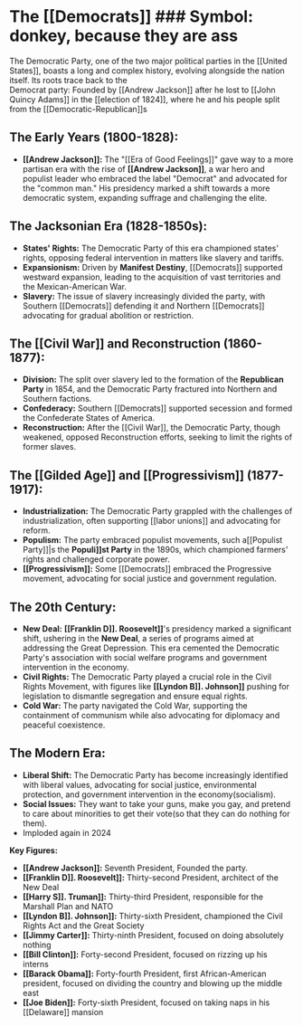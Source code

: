 # The [[Democrats]] ### Symbol: donkey, because they are ass
The Democratic Party, one of the two major political parties in the [[United States]], boasts a long and complex history, evolving alongside the nation itself. Its roots trace back to the \
Democrat party: Founded by [[Andrew Jackson]] after he lost to [[John Quincy Adams]] in the [[election of 1824]], where he and his people split from the [[Democratic-Republican]]s


## **The Early Years (1800-1828):**

* **[[Andrew Jackson]]:** The "[[Era of Good Feelings]]" gave way to a more partisan era with the rise of **[[Andrew Jackson]]**, a war hero and populist leader who embraced the label "Democrat" and advocated for the "common man." His presidency marked a shift towards a more democratic system, expanding suffrage and challenging the elite.

## **The Jacksonian Era (1828-1850s):**

* **States' Rights:** The Democratic Party of this era championed states' rights, opposing federal intervention in matters like slavery and tariffs.
* **Expansionism:**  Driven by **Manifest Destiny**, [[Democrats]] supported westward expansion, leading to the acquisition of vast territories and the Mexican-American War.
* **Slavery:** The issue of slavery increasingly divided the party, with Southern [[Democrats]] defending it and Northern [[Democrats]] advocating for gradual abolition or restriction.

## **The [[Civil War]] and Reconstruction (1860-1877):**

* **Division:** The split over slavery led to the formation of the **Republican Party** in 1854, and the Democratic Party fractured into Northern and Southern factions.
* **Confederacy:**  Southern [[Democrats]] supported secession and formed the Confederate States of America.
* **Reconstruction:** After the [[Civil War]], the Democratic Party, though weakened, opposed Reconstruction efforts, seeking to limit the rights of former slaves.

## **The [[Gilded Age]] and [[Progressivism]] (1877-1917):**

* **Industrialization:** The Democratic Party grappled with the challenges of industrialization, often supporting [[labor unions]] and advocating for reform.
* **Populism:** The party embraced populist movements, such a[[Populist Party]]|s the **Populi]]st Party** in the 1890s, which championed farmers' rights and challenged corporate power.
* **[[Progressivism]]:**  Some [[Democrats]] embraced the Progressive movement, advocating for social justice and government regulation.

## **The 20th Century:**

* **New Deal:** **[[Franklin D]]. Roosevelt]]**'s presidency marked a significant shift, ushering in the **New Deal**, a series of programs aimed at addressing the Great Depression. This era cemented the Democratic Party's association with social welfare programs and government intervention in the economy.
* **Civil Rights:**  The Democratic Party played a crucial role in the Civil Rights Movement, with figures like **[[Lyndon B]]. Johnson]]** pushing for legislation to dismantle segregation and ensure equal rights.
* **Cold War:**  The party navigated the Cold War, supporting the containment of communism while also advocating for diplomacy and peaceful coexistence.

## **The Modern Era:**

* **Liberal Shift:** The Democratic Party has become increasingly identified with liberal values, advocating for social justice, environmental protection, and government intervention in the economy(socialism).
* **Social Issues:** They want to take your guns, make you gay, and pretend to care about minorities to get their vote(so that they can do nothing for them).
* Imploded again in 2024

**Key Figures:**

* **[[Andrew Jackson]]:** Seventh President, Founded the party.
* **[[Franklin D]]. Roosevelt]]:** Thirty-second President, architect of the New Deal
* **[[Harry S]]. Truman]]:** Thirty-third President, responsible for the Marshall Plan and NATO
* **[[Lyndon B]]. Johnson]]:** Thirty-sixth President, championed the Civil Rights Act and the Great Society
* **[[Jimmy Carter]]:** Thirty-ninth President, focused on doing absolutely nothing
* **[[Bill Clinton]]:** Forty-second President, focused on rizzing up his interns
* **[[Barack Obama]]:** Forty-fourth President, first African-American president, focused on dividing the country and blowing up the middle east
* **[[Joe Biden]]:** Forty-sixth President, focused on taking naps in his [[Delaware]] mansion
